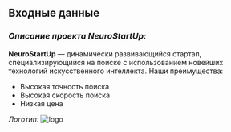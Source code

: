 ## Входные данные
### *Описание проекта NeuroStartUp:*
**NeuroStartUp** — динамически развивающийся стартап, специализирующийся на поиске с использованием новейших технологий искусственного интеллекта. Наши преимущества:
* Высокая точность поиска
* Высокая скорость поиска
* Низкая цена

*Логотип:*
![logo](https://a.radikal.ru/a10/2104/da/073677077a48.png)